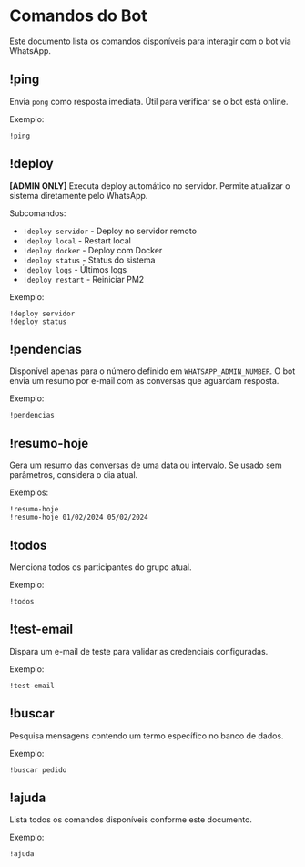 # Comandos do Bot

Este documento lista os comandos disponíveis para interagir com o bot via WhatsApp.

## !ping
Envia `pong` como resposta imediata. Útil para verificar se o bot está online.

Exemplo:
```
!ping
```

## !deploy
**[ADMIN ONLY]** Executa deploy automático no servidor. Permite atualizar o sistema diretamente pelo WhatsApp.

Subcomandos:
- `!deploy servidor` - Deploy no servidor remoto
- `!deploy local` - Restart local
- `!deploy docker` - Deploy com Docker
- `!deploy status` - Status do sistema
- `!deploy logs` - Últimos logs
- `!deploy restart` - Reiniciar PM2

Exemplo:
```
!deploy servidor
!deploy status
```

## !pendencias
Disponível apenas para o número definido em `WHATSAPP_ADMIN_NUMBER`. O bot envia um resumo por e-mail com as conversas que aguardam resposta.

Exemplo:
```
!pendencias
```

## !resumo-hoje
Gera um resumo das conversas de uma data ou intervalo. Se usado sem parâmetros, considera o dia atual.

Exemplos:
```
!resumo-hoje
!resumo-hoje 01/02/2024 05/02/2024
```

## !todos
Menciona todos os participantes do grupo atual.

Exemplo:
```
!todos
```

## !test-email
Dispara um e-mail de teste para validar as credenciais configuradas.

Exemplo:
```
!test-email
```

## !buscar
Pesquisa mensagens contendo um termo específico no banco de dados.

Exemplo:
```
!buscar pedido
```

## !ajuda
Lista todos os comandos disponíveis conforme este documento.

Exemplo:
```
!ajuda
```
